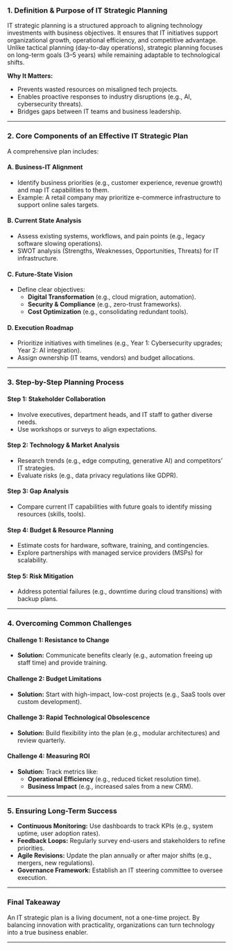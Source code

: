 ### **1. Definition & Purpose of IT Strategic Planning**  
IT strategic planning is a structured approach to aligning technology investments with business objectives. It ensures that IT initiatives support organizational growth, operational efficiency, and competitive advantage. Unlike tactical planning (day-to-day operations), strategic planning focuses on long-term goals (3–5 years) while remaining adaptable to technological shifts.  

**Why It Matters:**  
- Prevents wasted resources on misaligned tech projects.  
- Enables proactive responses to industry disruptions (e.g., AI, cybersecurity threats).  
- Bridges gaps between IT teams and business leadership.  

---

### **2. Core Components of an Effective IT Strategic Plan**  
A comprehensive plan includes:  

#### **A. Business-IT Alignment**  
- Identify business priorities (e.g., customer experience, revenue growth) and map IT capabilities to them.  
- Example: A retail company may prioritize e-commerce infrastructure to support online sales targets.  

#### **B. Current State Analysis**  
- Assess existing systems, workflows, and pain points (e.g., legacy software slowing operations).  
- SWOT analysis (Strengths, Weaknesses, Opportunities, Threats) for IT infrastructure.  

#### **C. Future-State Vision**  
- Define clear objectives:  
  - **Digital Transformation** (e.g., cloud migration, automation).  
  - **Security & Compliance** (e.g., zero-trust frameworks).  
  - **Cost Optimization** (e.g., consolidating redundant tools).  

#### **D. Execution Roadmap**  
- Prioritize initiatives with timelines (e.g., Year 1: Cybersecurity upgrades; Year 2: AI integration).  
- Assign ownership (IT teams, vendors) and budget allocations.  

---

### **3. Step-by-Step Planning Process**  

#### **Step 1: Stakeholder Collaboration**  
- Involve executives, department heads, and IT staff to gather diverse needs.  
- Use workshops or surveys to align expectations.  

#### **Step 2: Technology & Market Analysis**  
- Research trends (e.g., edge computing, generative AI) and competitors’ IT strategies.  
- Evaluate risks (e.g., data privacy regulations like GDPR).  

#### **Step 3: Gap Analysis**  
- Compare current IT capabilities with future goals to identify missing resources (skills, tools).  

#### **Step 4: Budget & Resource Planning**  
- Estimate costs for hardware, software, training, and contingencies.  
- Explore partnerships with managed service providers (MSPs) for scalability.  

#### **Step 5: Risk Mitigation**  
- Address potential failures (e.g., downtime during cloud transitions) with backup plans.  

---

### **4. Overcoming Common Challenges**  

#### **Challenge 1: Resistance to Change**  
- **Solution:** Communicate benefits clearly (e.g., automation freeing up staff time) and provide training.  

#### **Challenge 2: Budget Limitations**  
- **Solution:** Start with high-impact, low-cost projects (e.g., SaaS tools over custom development).  

#### **Challenge 3: Rapid Technological Obsolescence**  
- **Solution:** Build flexibility into the plan (e.g., modular architectures) and review quarterly.  

#### **Challenge 4: Measuring ROI**  
- **Solution:** Track metrics like:  
  - **Operational Efficiency** (e.g., reduced ticket resolution time).  
  - **Business Impact** (e.g., increased sales from a new CRM).  

---

### **5. Ensuring Long-Term Success**  
- **Continuous Monitoring:** Use dashboards to track KPIs (e.g., system uptime, user adoption rates).  
- **Feedback Loops:** Regularly survey end-users and stakeholders to refine priorities.  
- **Agile Revisions:** Update the plan annually or after major shifts (e.g., mergers, new regulations).  
- **Governance Framework:** Establish an IT steering committee to oversee execution.  

---

### **Final Takeaway**  
An IT strategic plan is a living document, not a one-time project. By balancing innovation with practicality, organizations can turn technology into a true business enabler.  

--- 
